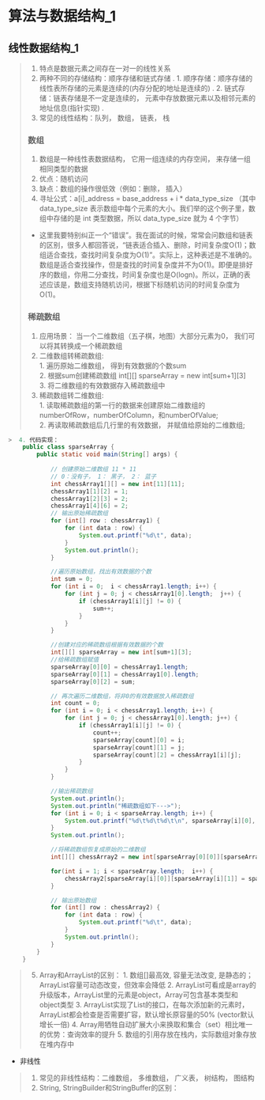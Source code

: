 # 算法与数据结构_1
## 线性数据结构_1
> 1. 特点是数据元素之间存在一对一的线性关系
> 2. 两种不同的存储结构：顺序存储和链式存储 . 
        1. 顺序存储：顺序存储的线性表所存储的元素是连续的(内存分配的地址是连续的) . 
        2. 链式存储：链表存储是不一定是连续的， 元素中存放数据元素以及相邻元素的地址信息(指针实现) . 
> 3. 常见的线性结构：队列， 数组， 链表， 栈
> ### 数组
> 1. 数组是一种线性表数据结构， 它用一组连续的内存空间， 来存储一组相同类型的数据
> 2. 优点：随机访问
> 3. 缺点：数组的操作很低效（例如：删除， 插入）
> 4. 寻址公式：a[i]_address = base_address + i * data_type_size （其中 data_type_size 表示数组中每个元素的大小。我们举的这个例子里，数组中存储的是 int 类型数据，所以 data_type_size 就为 4 个字节）
> * 这里我要特别纠正一个“错误”。我在面试的时候，常常会问数组和链表的区别，很多人都回答说，“链表适合插入、删除，时间复杂度O(1)；数组适合查找，查找时间复杂度为O(1)”。实际上，这种表述是不准确的。数组是适合查找操作，但是查找的时间复杂度并不为O(1)。即便是排好序的数组，你用二分查找，时间复杂度也是O(logn)。所以，正确的表述应该是，数组支持随机访问，根据下标随机访问的时间复杂度为O(1)。
> ### 稀疏数组
> 1. 应用场景： 当一个二维数组（五子棋，地图）大部分元素为0， 我们可以将其转换成一个稀疏数组
> 2. 二维数组转稀疏数组:  
    1. 遍历原始二维数组， 得到有效数据的个数sum    
    2. 根据sum创建稀疏数组 int[][] sparseArray = new int[sum+1][3]  
    3. 将二维数组的有效数据存入稀疏数组中  
> 3. 稀疏数组转二维数组:   
    1. 读取稀疏数组的第一行的数据来创建原始二维数组的 numberOfRow，numberOfColumn，和numberOfValue;  
    2. 再读取稀疏数组后几行里的有效数据， 并赋值给原始的二维数组;  
```Java
>  4. 代码实现：
    public class sparseArray {
        public static void main(String[] args) {
        
            // 创建原始二维数组 11 * 11
            // 0：没有子， 1： 黑子， 2： 蓝子
            int chessArray1[][] = new int[11][11];
            chessArray1[1][2] = 1;
            chessArray1[2][3] = 2;
            chessArray1[4][6] = 2;
            // 输出原始稀疏数组
            for (int[] row : chessArray1) {
                for (int data : row) {
                    System.out.printf("%d\t", data);
                }
                System.out.println();
            }

            //遍历原始数组，找出有效数据的个数
            int sum = 0;
            for (int i = 0;  i < chessArray1.length; i++) {
                for (int j = 0; j < chessArray1[0].length;  j++) {
                    if (chessArray1[i][j] != 0) {
                        sum++;
                    }
                }
            }

            //创建对应的稀疏数组根据有效数据的个数
            int[][] sparseArray = new int[sum+1][3];
            //给稀疏数组赋值
            sparseArray[0][0] = chessArray1.length;
            sparseArray[0][1] = chessArray1[0].length;
            sparseArray[0][2] = sum;

            // 再次遍历二维数组，将非0的有效数据放入稀疏数组
            int count = 0;
            for (int i = 0; i < chessArray1.length; i++) {
                for (int j = 0; j < chessArray1[0].length; j++) {
                    if (chessArray1[i][j] != 0) {
                        count++;
                        sparseArray[count][0] = i;
                        sparseArray[count][1] = j;
                        sparseArray[count][2] = chessArray1[i][j];
                    }
                }
            }

            //输出稀疏数组
            System.out.println();
            System.out.println("稀疏数组如下--->");
            for (int i = 0; i < sparseArray.length; i++) {
                System.out.printf("%d\t%d\t%d\t\n", sparseArray[i][0], sparseArray[i][1], sparseArray[i][2]);
            }
            System.out.println();

            //将稀疏数组恢复成原始的二维数组
            int[][] chessArray2 = new int[sparseArray[0][0]][sparseArray[0][1]];

            for(int i = 1; i < sparseArray.length;  i++) {
                chessArray2[sparseArray[i][0]][sparseArray[i][1]] = sparseArray[i][sparseArray[i].length-1];
            }

            // 输出原始数组
            for (int[] row : chessArray2) {
                for (int data : row) {
                    System.out.printf("%d\t", data);
                }
                System.out.println();
            }
        }
    }
```
> 5. Array和ArrayList的区别：
    1. 数组[]最高效, 容量无法改变, 是静态的；ArrayList容量可动态改变，但效率会降低
    2. ArrayList可看成是array的升级版本，ArrayList里的元素是object，Array可包含基本类型和object类型
    3. ArrayList实现了List的接口，在每次添加新的元素时，ArrayList都会检查是否需要扩容，默认增长原容量的50% (vector默认增长一倍)
    4. Array用牺牲自动扩展大小来换取和集合（set）相比唯一的优势：查询效率的提升
    5. 数组的引用存放在栈内，实际数组对象存放在堆内存中



+ 非线性
> 1. 常见的非线性结构：二维数组， 多维数组， 广义表， 树结构， 图结构
> 2. String, StringBuilder和StringBuffer的区别：
